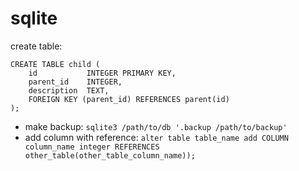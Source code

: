 # sqlite

create table:
```
CREATE TABLE child ( 
    id           INTEGER PRIMARY KEY, 
    parent_id    INTEGER, 
    description  TEXT,
    FOREIGN KEY (parent_id) REFERENCES parent(id)
);
```

* make backup: `sqlite3 /path/to/db '.backup /path/to/backup'`
* add column with reference: `alter table table_name add COLUMN column_name integer REFERENCES other_table(other_table_column_name));`